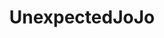 ---
title: UnexpectedJoJo
crosslinks:
- rupaulsdragrace
- StardustCrusaders
- wholesomememes
- me_irl
---